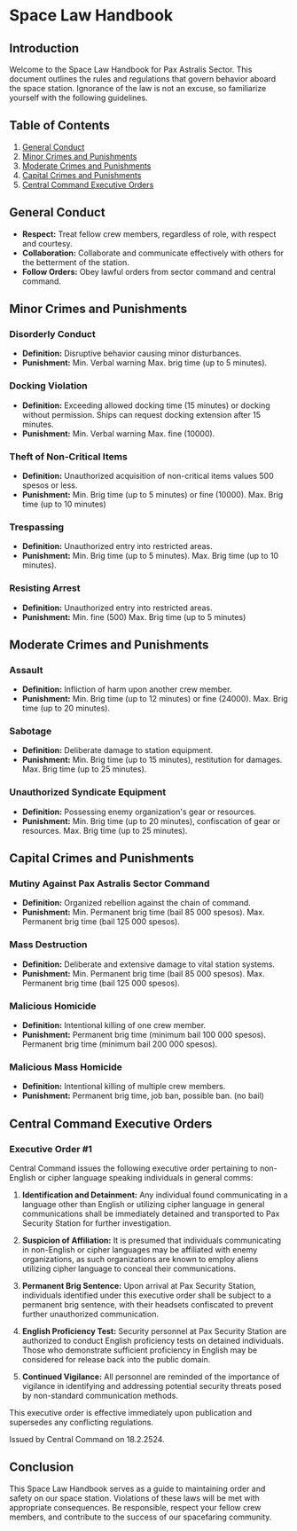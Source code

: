 # Space Law Handbook

## Introduction

Welcome to the Space Law Handbook for Pax Astralis Sector. This document outlines the rules and regulations that govern behavior aboard the space station. Ignorance of the law is not an excuse, so familiarize yourself with the following guidelines.

## Table of Contents

1. [General Conduct](#general-conduct)
2. [Minor Crimes and Punishments](#minor-crimes-and-punishments)
3. [Moderate Crimes and Punishments](#moderate-crimes-and-punishments)
4. [Capital Crimes and Punishments](#capital-crimes-and-punishments)
5. [Central Command Executive Orders](#central-command-executive-orders)

## General Conduct <a name="general-conduct"></a>

- **Respect:** Treat fellow crew members, regardless of role, with respect and courtesy.
- **Collaboration:** Collaborate and communicate effectively with others for the betterment of the station.
- **Follow Orders:** Obey lawful orders from sector command and central command.

## Minor Crimes and Punishments <a name="minor-crimes-and-punishments"></a>

### Disorderly Conduct

- **Definition:** Disruptive behavior causing minor disturbances.
- **Punishment:** Min. Verbal warning Max. brig time (up to 5 minutes).

### Docking Violation

- **Definition:** Exceeding allowed docking time (15 minutes) or docking without permission. Ships can request docking extension after 15 minutes.
- **Punishment:** Min. Verbal warning Max. fine (10000).

### Theft of Non-Critical Items

- **Definition:** Unauthorized acquisition of non-critical items values 500 spesos or less.
- **Punishment:** Min. Brig time (up to 5 minutes) or fine (10000). Max. Brig time (up to 10 minutes)

### Trespassing

- **Definition:** Unauthorized entry into restricted areas.
- **Punishment:** Min. Brig time (up to 5 minutes). Max. Brig time (up to 10 minutes).

### Resisting Arrest

- **Definition:** Unauthorized entry into restricted areas.
- **Punishment:** Min. fine (500) Max. Brig time (up to 5 minutes)

## Moderate Crimes and Punishments <a name="moderate-crimes-and-punishments"></a>

### Assault

- **Definition:** Infliction of harm upon another crew member.
- **Punishment:** Min. Brig time (up to 12 minutes) or fine (24000). Max. Brig time (up to 20 minutes).

### Sabotage

- **Definition:** Deliberate damage to station equipment.
- **Punishment:** Min. Brig time (up to 15 minutes), restitution for damages. Max. Brig time (up to 25 minutes).

### Unauthorized Syndicate Equipment

- **Definition:** Possessing enemy organization's gear or resources.
- **Punishment:** Min. Brig time (up to 20 minutes), confiscation of gear or resources. Max. Brig time (up to 25 minutes).

## Capital Crimes and Punishments <a name="capital-crimes-and-punishments"></a>

### Mutiny Against Pax Astralis Sector Command

- **Definition:** Organized rebellion against the chain of command.
- **Punishment:** Min. Permanent brig time (bail 85 000 spesos). Max. Permanent brig time (bail 125 000 spesos).

### Mass Destruction

- **Definition:** Deliberate and extensive damage to vital station systems.
- **Punishment:** Min. Permanent brig time (bail 85 000 spesos). Max. Permanent brig time (bail 125 000 spesos).

### Malicious Homicide

- **Definition:** Intentional killing of one crew member.
- **Punishment:** Permanent brig time (minimum bail 100 000 spesos). Permanent brig time (minimum bail 200 000 spesos).

### Malicious Mass Homicide

- **Definition:** Intentional killing of multiple crew members.
- **Punishment:** Permanent brig time, job ban, possible ban. (no bail)

## Central Command Executive Orders <a name="central-command-executive-orders"></a>

### Executive Order #1

Central Command issues the following executive order pertaining to non-English or cipher language speaking individuals in general comms:

1. **Identification and Detainment:** Any individual found communicating in a language other than English or utilizing cipher language in general communications shall be immediately detained and transported to Pax Security Station for further investigation.

2. **Suspicion of Affiliation:** It is presumed that individuals communicating in non-English or cipher languages may be affiliated with enemy organizations, as such organizations are known to employ aliens utilizing cipher language to conceal their communications.

3. **Permanent Brig Sentence:** Upon arrival at Pax Security Station, individuals identified under this executive order shall be subject to a permanent brig sentence, with their headsets confiscated to prevent further unauthorized communication.

4. **English Proficiency Test:** Security personnel at Pax Security Station are authorized to conduct English proficiency tests on detained individuals. Those who demonstrate sufficient proficiency in English may be considered for release back into the public domain.

5. **Continued Vigilance:** All personnel are reminded of the importance of vigilance in identifying and addressing potential security threats posed by non-standard communication methods.

This executive order is effective immediately upon publication and supersedes any conflicting regulations.

Issued by Central Command on 18.2.2524.

## Conclusion

This Space Law Handbook serves as a guide to maintaining order and safety on our space station. Violations of these laws will be met with appropriate consequences. Be responsible, respect your fellow crew members, and contribute to the success of our spacefaring community.
